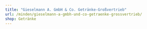 ```yaml
---
title: "Gieselmann A. GmbH & Co. Getränke-Großvertrieb"
url: /minden/gieselmann-a-gmbh-und-co-getraenke-grossvertrieb/
shop: Getränke
---
```


